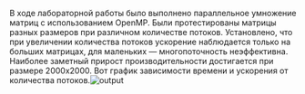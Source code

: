 В ходе лабораторной работы было выполнено параллельное умножение матриц с использованием OpenMP. Были протестированы матрицы разных размеров при различном количестве потоков. Установлено, что при увеличении количества потоков ускорение наблюдается только на больших матрицах, для маленьких — многопоточность неэффективна. Наиболее заметный прирост производительности достигается при размере 2000x2000. Вот график зависимости времени и ускорения от количества потоков.![output](https://github.com/user-attachments/assets/e90446f0-02d9-45f0-9cad-df83bb8a1fe8)
